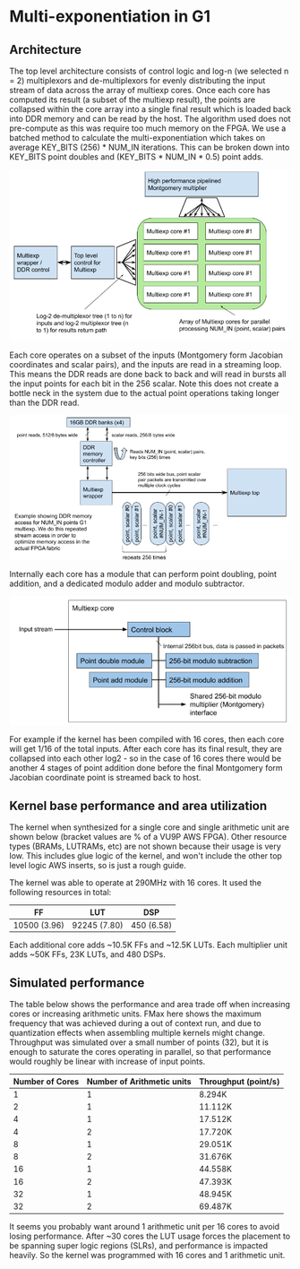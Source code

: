Multi-exponentiation in G1 
======================

 ## Architecture ##

The top level architecture consists of control logic and log-n (we selected  n = 2) multiplexors and de-multiplexors for evenly distributing the input stream of data across the array of multiexp cores. Once each core has computed its result (a subset of the multiexp result), the points are collapsed within the core array into a single final result which is loaded back into DDR memory and can be read by the host. The algorithm used does not pre-compute as this was require too much memory on the FPGA. We use a batched method to calculate the multi-exponentiation which takes on average KEY_BITS (256) * NUM_IN iterations. This can be broken down into KEY_BITS point doubles and (KEY_BITS * NUM_IN * 0.5) point adds.

![Multiexp top architecture](../images/multi_exp_top_architecture.png)

Each core operates on a subset of the inputs (Montgomery form Jacobian coordinates and scalar pairs), and the inputs are read in a streaming loop. This means the DDR reads are done back to back and will read in bursts all the input points for each bit in the 256 scalar. Note this does not create a bottle neck in the system due to the actual point operations taking longer than the DDR read.

![DDR access](../images/multi_exp_ddr.png)

Internally each core has a module that can perform point doubling, point addition, and a dedicated modulo adder and modulo subtractor.

![Multiexp core architecture](../images/multi_exp_core_architecture.png)

For example if the kernel has been compiled with 16 cores, then each core will get 1/16 of the total inputs. After each core has its final result, they are collapsed into each other log2 - so in the case of 16 cores there would be another 4 stages of point addition done before the final Montgomery form Jacobian coordinate point is streamed back to host.

## Kernel base performance and area utilization ##
The kernel when synthesized for a single core and single arithmetic unit  are shown below (bracket values are % of a VU9P AWS FPGA).
Other resource types (BRAMs, LUTRAMs, etc) are not shown because their usage is very low. This includes glue logic of the kernel, and won't include the other top level logic AWS inserts, so is just a rough guide.

The kernel was able to operate at 290MHz with 16 cores. It used the following resources in total:

| FF |  LUT | DSP| 
| --- | --- | --- |
| 10500 (3.96) | 92245 (7.80) | 450 (6.58) |

Each additional core adds ~10.5K FFs and ~12.5K LUTs. Each multiplier unit adds ~50K FFs, 23K LUTs, and 480 DSPs.

## Simulated performance ##
The table below shows the performance and area trade off when increasing cores or increasing arithmetic units. FMax here shows the maximum frequency that was achieved during a 
out of context run, and due to quantization effects when assembling multiple kernels might change. Throughput was simulated over a small number of points (32), but it is enough to 
saturate the cores operating in parallel, so that performance would roughly be linear with increase of input points.

| Number of Cores | Number of Arithmetic units | Throughput (point/s) | 
| --- | --- | --- | 
| 1 | 1 | 8.294K | 
| 2 | 1 | 11.112K | 
| 4 | 1 | 17.512K | 
| 4 | 2 | 17.720K | 
| 8 | 1 | 29.051K | 
| 8 | 2 | 31.676K | 
| 16 | 1 | 44.558K | 
| 16 | 2 | 47.393K | 
| 32 | 1 | 48.945K |
| 32 | 2 | 69.487K |

It seems you probably want around 1 arithmetic unit per 16 cores to avoid losing performance. After ~30 cores the LUT usage forces the placement to be spanning super logic regions (SLRs), and performance is impacted heavily. So the kernel was programmed with 16 cores and 1 arithmetic unit.